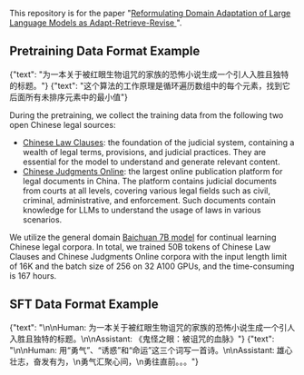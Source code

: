 This repository is for the paper "[Reformulating Domain Adaptation of Large Language Models as Adapt-Retrieve-Revise
](https://arxiv.org/abs/2310.03328)".



## Pretraining Data Format Example

{"text": "为一本关于被红眼生物诅咒的家族的恐怖小说生成一个引人入胜且独特的标题。"}
{"text": "这个算法的工作原理是循环遍历数组中的每个元素，找到它后面所有未排序元素中的最小值"}

During the pretraining, we collect the training data from the following two open Chinese legal sources:

- [Chinese Law Clauses](https://flk.npc.gov.cn/): the foundation of the judicial system, containing a wealth of legal terms, provisions, and judicial practices. They are essential for the model to understand and generate relevant content.
- [Chinese Judgments Online](https://wenshu.court.gov.cn/): the largest online publication platform for legal documents in China. The platform contains judicial documents from courts at all levels, covering various legal fields such as civil, criminal, administrative, and enforcement. Such documents contain knowledge for LLMs to understand the usage of laws in various scenarios.

We utilize the general domain [Baichuan 7B model](https://huggingface.co/baichuan-inc/Baichuan-7B) for continual learning Chinese legal corpora. In total, we trained 50B tokens of Chinese Law Clauses and Chinese Judgments Online corpora with the input length limit of 16K and the batch size of 256 on 32 A100 GPUs, and the time-consuming is 167 hours.

## SFT Data Format Example

{"text": "\n\nHuman: 为一本关于被红眼生物诅咒的家族的恐怖小说生成一个引人入胜且独特的标题。\n\nAssistant: 《鬼怪之眼：被诅咒的血脉》"}
{"text": "\n\nHuman: 用“勇气”、“诱惑”和“命运”这三个词写一首诗。\n\nAssistant: 雄心壮志，奋发有为，\n勇气汇聚心间，\n勇往直前。。。"}




